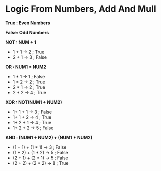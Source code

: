 # Logic From Numbers, Add And Mull

**True : Even Numbers**

**False: Odd Numbers**

**NOT : NUM + 1**
-  1 + 1 -> 2 ; True
-  2 + 1 -> 3 ; False

**OR : NUM1 * NUM2**
-  1 * 1 -> 1 ; False
-  1 * 2 -> 2 ; True
-  2 * 1 -> 2 ; True
-  2 * 2 -> 4 ; True

**XOR : NOT(NUM1 + NUM2)**
- 1+ 1 + 1 -> 3 ; False
- 1+ 1 + 2 -> 4 ; True
- 1+ 2 + 1 -> 4 ; True
- 1+ 2 + 2 -> 5 ; False

**AND : (NUM1 + NUM2) + (NUM1 * NUM2)**
-  (1 + 1) + (1 * 1) -> 3 ; False
-  (1 + 2) + (1 * 2) -> 5 ; False
-  (2 + 1) + (2 * 1) -> 5 ; False
-  (2 + 2) + (2 * 2) -> 8 ; True
